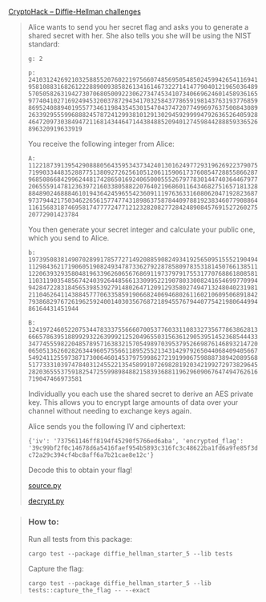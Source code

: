 [CryptoHack – Diffie-Hellman challenges](https://cryptohack.org/challenges/diffie-hellman/)

> Alice wants to send you her secret flag and asks you to generate a shared secret with her. She also tells you she will be using the NIST standard:
>
> `g: 2`
>
> `p: 2410312426921032588552076022197566074856950548502459942654116941958108831682612228890093858261341614673227141477904012196503648957050582631942730706805009223062734745341073406696246014589361659774041027169249453200378729434170325843778659198143763193776859869524088940195577346119843545301547043747207749969763750084308926339295559968882457872412993810129130294592999947926365264059284647209730384947211681434464714438488520940127459844288859336526896320919633919`
>
> You receive the following integer from Alice:
>
> `A: 112218739139542908880564359534373424013016249772931962692237907571990334483528877513809272625610512061159061737608547288558662879685086684299624481742865016924065000555267977830144740364467977206555914781236397216033805882207640219686011643468275165718132888489024688846101943642459655423609111976363316080620471928236879737944217503462265615774774318986375878440978819238346077908864116156831874695817477772477121232820827728424890845769152726027520772901423784`
>
> You then generate your secret integer and calculate your public one, which you send to Alice.
>
> `b: 197395083814907028991785772714920885908249341925650951555219049411298436217190605190824934787336279228785809783531814507661385111220639329358048196339626065676869119737979175531770768861808581110311903548567424039264485661330995221907803300824165469977099494284722831845653985392791480264712091293580274947132480402319812110462641143884577706335859190668240694680261160210609506891842793868297672619625924001403035676872189455767944077542198064499486164431451944`
>
> `B: 1241972460522075344783337556660700537760331108332735677863862813666578639518899293226399921252049655031563612905395145236854443334774555982204857895716383215705498970395379526698761468932147200650513626028263449605755661189525521343142979265044068409405667549241125597387173006460145379759986272191990675988873894208956851773331039747840312455221354589910726982819203421992729738296452820365553759182547255998984882158393688119629609067647494762616719047466973581`
>
> Individually you each use the shared secret to derive an AES private key. This allows you to encrypt large amounts of data over your channel without needing to exchange keys again.
>
> Alice sends you the following IV and ciphertext:
>
> `{'iv': '737561146ff8194f45290f5766ed6aba', 'encrypted_flag': '39c99bf2f0c14678d6a5416faef954b5893c316fc3c48622ba1fd6a9fe85f3dc72a29c394cf4bc8aff6a7b21cae8e12c'}`
>
> Decode this to obtain your flag!
>
> [source.py](https://cryptohack.org/static/challenges/source_0e330e41ce30ead878a4589929aa31a1.py)
>
> [decrypt.py](https://cryptohack.org/static/challenges/decrypt_08c0fede9185868aba4a6ae21aca0148.py)

> ### How to:
> Run all tests from this package:
>
>     cargo test --package diffie_hellman_starter_5 --lib tests
>
> Capture the flag:
>
>     cargo test --package diffie_hellman_starter_5 --lib tests::capture_the_flag -- --exact
